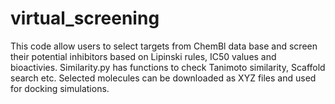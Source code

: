 # virtual_screening

This code allow users to select targets from ChemBl data base and screen their potential inhibitors
based on Lipinski rules, IC50 values and bioactivies. Similarity.py has functions to check Tanimoto similarity,
Scaffold search etc. Selected molecules can be downloaded as XYZ files and used for docking simulations.
